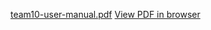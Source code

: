 [team10-user-manual.pdf](https://github.com/Kunutza/GoGreen/blob/main/team10-user-manual.pdf)
[View PDF in browser](https://drive.google.com/file/d/14i3wOVLvJTl1I1unsP1iDLLvP2KU7ehO/view?usp=drive_link)
